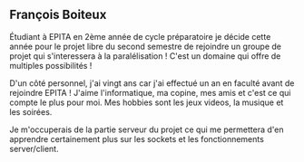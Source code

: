 François Boiteux
----------------

Étudiant à EPITA en 2ème année de cycle préparatoire je décide cette année pour
le projet libre du second semestre de rejoindre un groupe de projet qui
s'interessera à la paralélisation ! C'est un domaine qui offre de multiples
possibilités !

D'un côté personnel, j'ai vingt ans car j'ai effectué un an en faculté avant de
rejoindre EPITA ! J'aime l'informatique, ma copine, mes amis et c'est ce qui
compte le plus pour moi. Mes hobbies sont les jeux videos, la musique et les
soirées.

Je m'occuperais de la partie serveur du projet ce qui me permettera d'en
apprendre certainement plus sur les sockets et les fonctionnements
server/client. 
